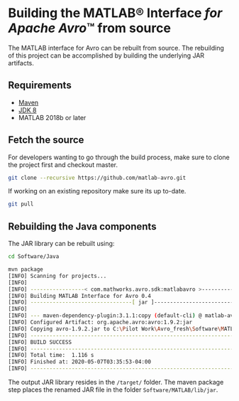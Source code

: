 [//]: #  (copyright 2017-2020, The MathWorks, Inc.)
# Building the MATLAB&reg; Interface *for Apache Avro*™ from source
The MATLAB interface for Avro can be rebuilt from source. The rebuilding of
this project can be accomplished by building the underlying JAR
artifacts.

## Requirements
- [Maven](https://maven.apache.org/download.cgi)
- [JDK 8](https://www.oracle.com/technetwork/java/javase/downloads/jdk8-downloads-2133151.html)
- MATLAB 2018b or later

## Fetch the source
For developers wanting to go through the build process, make sure to clone
the project first and checkout master.

```bash
git clone --recursive https://github.com/matlab-avro.git
```

If working on an existing repository make sure its up to-date.

```bash
git pull
```

## Rebuilding the Java components
The JAR library can be rebuilt using:

```bash
cd Software/Java

mvn package
[INFO] Scanning for projects...
[INFO]
[INFO] -----------------< com.mathworks.avro.sdk:matlabavro >------------------
[INFO] Building MATLAB Interface for Avro 0.4
[INFO] --------------------------------[ jar ]---------------------------------
[INFO]
[INFO] --- maven-dependency-plugin:3.1.1:copy (default-cli) @ matlab-avro-sdk ---
[INFO] Configured Artifact: org.apache.avro:avro:1.9.2:jar
[INFO] Copying avro-1.9.2.jar to C:\Pilot Work\Avro_fresh\Software\MATLAB\lib\jar\matlabavro.jar
[INFO] ------------------------------------------------------------------------
[INFO] BUILD SUCCESS
[INFO] ------------------------------------------------------------------------
[INFO] Total time:  1.116 s
[INFO] Finished at: 2020-05-07T03:35:53-04:00
[INFO] ------------------------------------------------------------------------

```

The output JAR library resides in the ```/target/``` folder.
The maven package step places the renamed JAR file in the folder ```Software/MATLAB/lib/jar```.
